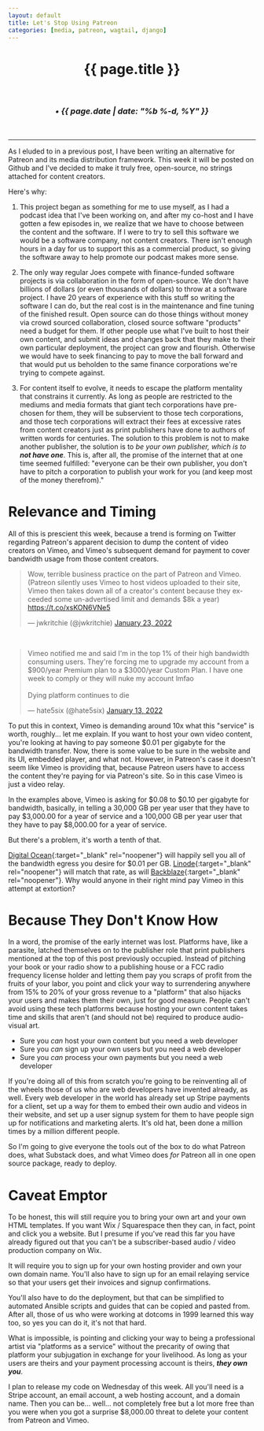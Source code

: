 ```yaml
---
layout: default
title: Let's Stop Using Patreon
categories: [media, patreon, wagtail, django]
---
```


<h1 align="center">{{ page.title }}</h1>
<br/>
<h3 align="center"> <i>&bull; {{ page.date | date: "%b %-d, %Y" }}</i></h3>
<br/>
<hr>

As I eluded to in a previous post, I have been writing an alternative for Patreon and its media distribution framework. This week it will be posted on Github and I've decided to make it truly free, open-source, no strings attached for content creators.

Here's why:

1. This project began as something for me to use myself, as I had a podcast idea that I've been working on, and after my co-host and I have gotten a few episodes in, we realize that we have to choose between the content and the software. If I were to try to sell this software we would be a software company, not content creators.  There isn't enough hours in a day for us to support this as a commercial product, so giving the software away to help promote our podcast makes more sense.

2. The only way regular Joes compete with finance-funded software projects is via collaboration in the form of open-source. We don't have billions of dollars (or even thousands of dollars) to throw at a software project. I have 20 years of experience with this stuff so writing the software I can do, but the real cost is in the maintenance and fine tuning of the finished result. Open source can do those things without money via crowd sourced collaboration, closed source software "products" need a budget for them. If other people use what I've built to host their own content, and submit ideas and changes back that they make to their own particular deployment, the project can grow and flourish. Otherwise we would have to seek financing to pay to move the ball forward and that would put us beholden to the same finance corporations we're trying to compete against.

3. For content itself to evolve, it needs to escape the platform mentality that constrains it currently.  As long as people are restricted to the mediums and media formats that giant tech corporations have pre-chosen for them, they will be subservient to those tech corporations, and those tech corporations will extract their fees at excessive rates from content creators just as print publishers have done to authors of written words for centuries. The solution to this problem is not to make another publisher, the solution is to *be your own publisher, which is to **not have one***.  This is, after all, the promise of the internet that at one time seemed fulfilled: "everyone can be their own publisher, you don't have to pitch a corporation to publish your work for you (and keep most of the money therefrom)."

# Relevance and Timing

All of this is prescient this week, because a trend is forming on Twitter regarding Patreon's apparent decision to dump the content of video creators on Vimeo, and Vimeo's subsequent demand for payment to cover bandwidth usage from those content creators.

<div class="svgcontainer">
<blockquote class="twitter-tweet" data-theme="dark"><p lang="en" dir="ltr">Wow, terrible business practice on the part of Patreon and Vimeo. (Patreon silently uses Vimeo to host videos uploaded to their site, Vimeo then takes down all of a creator&#39;s content because they exceeded some un-advertised limit and demands $8k a year) <a href="https://t.co/xsKON6VNe5">https://t.co/xsKON6VNe5</a></p>&mdash; jwkritchie (@jwkritchie) <a href="https://twitter.com/jwkritchie/status/1485064554090356737?ref_src=twsrc%5Etfw">January 23, 2022</a></blockquote> <script async src="https://platform.twitter.com/widgets.js" charset="utf-8"></script>
&nbsp;&nbsp;&nbsp;
<blockquote class="twitter-tweet" data-theme="dark"><p lang="en" dir="ltr">Vimeo notified me and said I&#39;m in the top 1% of their high bandwidth consuming users. They&#39;re forcing me to upgrade my account from a $900/year Premium plan to a $3000/year Custom Plan. I have one week to comply or they will nuke my account lmfao<br><br>Dying platform continues to die</p>&mdash; hate5six (@hate5six) <a href="https://twitter.com/hate5six/status/1481500463317012482?ref_src=twsrc%5Etfw">January 13, 2022</a></blockquote> <script async src="https://platform.twitter.com/widgets.js" charset="utf-8"></script>

</div>

To put this in context, Vimeo is demanding around 10x what this "service" is worth, roughly... let me explain.  If you want to host your own video content, you're looking at having to pay someone $0.01 per gigabyte for the bandwidth transfer.  Now, there is some value to be sure in the website and its UI, embedded player, and what not. However, in Patreon's case it doesn't seem like Vimeo is providing that, because Patreon users have to access the content they're paying for via Patreon's site.  So in this case Vimeo is just a video relay.

In the examples above, Vimeo is asking for $0.08 to $0.10 per gigabyte for bandwidth, basically, in telling a 30,000 GB per year user that they have to pay $3,000.00 for a year of service and a 100,000 GB per year user that they have to pay $8,000.00 for a year of service.

But there's a problem, it's worth a tenth of that.

[Digital Ocean](https://www.digitalocean.com/pricing){:target="_blank" rel="noopener"} will happily sell you all of the bandwidth egress you desire for $0.01 per GB. [Linode](https://www.linode.com/pricing/){:target="_blank" rel="noopener"} will match that rate, as will [Backblaze](https://www.backblaze.com/blog/transparency-in-cloud-storage-costs/){:target="_blank" rel="noopener"}. Why would anyone in their right mind pay Vimeo in this attempt at extortion?


# Because They Don't Know How

In a word, the promise of the early internet was lost.  Platforms have, like a parasite, latched themselves on to the publisher role that print publishers mentioned at the top of this post previously occupied.  Instead of pitching your book or your radio show to a publishing house or a FCC radio frequency license holder and letting them pay you scraps of profit from the fruits of your labor, you point and click your way to surrendering anywhere from 15% to 20% of your gross revenue to a "platform" that also hijacks your users and makes them their own, just for good measure.  People can't avoid using these tech platforms because hosting your own content takes time and skills that aren't (and should not be) required to produce audio-visual art.

* Sure you *can* host your own content but you need a web developer
* Sure you *can* sign up your own users but you need a web developer
* Sure you *can* process your own payments but you need a web developer

If you're doing all of this from scratch you're going to be reinventing all of the wheels those of us who are web developers have invented already, as well.  Every web developer in the world has already set up Stripe payments for a client, set up a way for them to embed their own audio and videos in their website, and set up a user signup system for them to have people sign up for notifications and marketing alerts.  It's old hat, been done a million times by a million different people. 

So I'm going to give everyone the tools out of the box to do what Patreon does, what Substack does, and what Vimeo does *for* Patreon all in one open source package, ready to deploy.

# Caveat Emptor

To be honest, this will still require you to bring your own art and your own HTML templates.  If you want Wix / Squarespace then they can, in fact, point and click you a website. But I presume if you've read this far you have already figured out that you can't be a subscriber-based audio / video production company on Wix. 

It will require you to sign up for your own hosting provider and own your own domain name.  You'll also have to sign up for an email relaying service so that your users get their invoices and signup confirmations.

You'll also have to do the deployment, but that can be simplified to automated Ansible scripts and guides that can be copied and pasted from.  After all, those of us who were working at dotcoms in 1999 learned this way too, so yes you can do it, it's not that hard.  

What is impossible, is pointing and clicking your way to being a professional artist via "platforms as a service" without the precarity of owing that platform your subjugation in exchange for your livelihood.  As long as your users are theirs and your payment processing account is theirs, ***they own you***.

I plan to release my code on Wednesday of this week.  All you'll need is a Stripe account, an email account, a web hosting account, and a domain name. Then you can be... well... not completely free but a lot more free than you were when you got a surprise $8,000.00 threat to delete your content from Patreon and Vimeo.